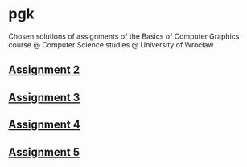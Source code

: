 # pgk
Chosen solutions of assignments of the Basics of Computer Graphics course @ Computer Science studies @ University of Wrocław

## [Assignment 2](https://github.com/pawel5z/pgk/tree/assignment2)
## [Assignment 3](https://github.com/pawel5z/pgk/tree/assignment3)
## [Assignment 4](https://github.com/pawel5z/pgk/tree/assignment4)
## [Assignment 5](https://github.com/pawel5z/pgk/tree/assignment5)
